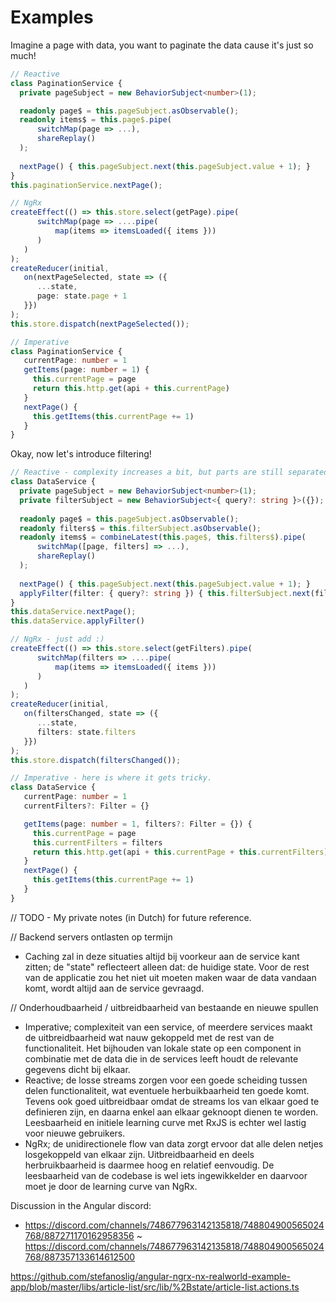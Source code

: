 # Examples

Imagine a page with data, you want to paginate the data cause it's just so much!

```ts
// Reactive
class PaginationService {
  private pageSubject = new BehaviorSubject<number>(1); 

  readonly page$ = this.pageSubject.asObservable(); 
  readonly items$ = this.page$.pipe( 
      switchMap(page => ...), 
      shareReplay()
  );
  
  nextPage() { this.pageSubject.next(this.pageSubject.value + 1); } 
}
this.paginationService.nextPage();
```

```ts 
// NgRx
createEffect(() => this.store.select(getPage).pipe( 
      switchMap(page => ....pipe( 
          map(items => itemsLoaded({ items })) 
      )
   )
);
createReducer(initial, 
   on(nextPageSelected, state => ({ 
      ...state, 
      page: state.page + 1 
   }}) 
); 
this.store.dispatch(nextPageSelected());
```

```ts
// Imperative
class PaginationService {
   currentPage: number = 1
   getItems(page: number = 1) { 
     this.currentPage = page
     return this.http.get(api + this.currentPage) 
   } 
   nextPage() { 
     this.getItems(this.currentPage += 1)
   }
}
```

Okay, now let's introduce filtering!

```ts
// Reactive - complexity increases a bit, but parts are still separated nicely.
class DataService {
  private pageSubject = new BehaviorSubject<number>(1); 
  private filterSubject = new BehaviorSubject<{ query?: string }>({});
  
  readonly page$ = this.pageSubject.asObservable();
  readonly filters$ = this.filterSubject.asObservable();
  readonly items$ = combineLatest(this.page$, this.filters$).pipe( 
      switchMap([page, filters] => ...), 
      shareReplay() 
  );
  
  nextPage() { this.pageSubject.next(this.pageSubject.value + 1); } 
  applyFilter(filter: { query?: string }) { this.filterSubject.next(filter) }
} 
this.dataService.nextPage();
this.dataService.applyFilter()
```

```ts 
// NgRx - just add :)
createEffect(() => this.store.select(getFilters).pipe( 
      switchMap(filters => ....pipe( 
          map(items => itemsLoaded({ items })) 
      )
   ) 
); 
createReducer(initial, 
   on(filtersChanged, state => ({ 
      ...state, 
      filters: state.filters 
   }})
);
this.store.dispatch(filtersChanged());
```

```ts
// Imperative - here is where it gets tricky.
class DataService { 
   currentPage: number = 1 
   currentFilters?: Filter = {}

   getItems(page: number = 1, filters?: Filter = {}) { 
     this.currentPage = page
     this.currentFilters = filters
     return this.http.get(api + this.currentPage + this.currentFilters) // Or however the filters are implemented in your service, this could be separated into different services to improve single responsibility principle.
   }
   nextPage() { 
     this.getItems(this.currentPage += 1)
   }
}
```

// TODO - My private notes (in Dutch) for future reference.

// Backend servers ontlasten op termijn
- Caching zal in deze situaties altijd bij voorkeur aan de service kant zitten; de "state" reflecteert alleen dat: de huidige state. Voor de rest van de applicatie zou het niet uit moeten maken waar de data vandaan komt, wordt altijd aan de service gevraagd.

// Onderhoudbaarheid / uitbreidbaarheid van bestaande en nieuwe spullen
- Imperative; complexiteit van een service, of meerdere services maakt de uitbreidbaarheid wat nauw gekoppeld met de rest van de functionaliteit. Het bijhouden van lokale state op een component in combinatie met de data die in de services leeft houdt de relevante gegevens dicht bij elkaar.
- Reactive; de losse streams zorgen voor een goede scheiding tussen delen functionaliteit, wat eventuele herbuikbaarheid ten goede komt. Tevens ook goed uitbreidbaar omdat de streams los van elkaar goed te definieren zijn, en daarna enkel aan elkaar geknoopt dienen te worden. Leesbaarheid en initiele learning curve met RxJS is echter wel lastig voor nieuwe gebruikers. 
- NgRx; de unidirectionele flow van data zorgt ervoor dat alle delen netjes losgekoppeld van elkaar zijn. Uitbreidbaarheid en deels herbruikbaarheid is daarmee hoog en relatief eenvoudig. De leesbaarheid van de codebase is wel iets ingewikkelder en daarvoor moet je door de learning curve van NgRx. 


Discussion in the Angular discord:
- https://discord.com/channels/748677963142135818/748804900565024768/887271170162958356 ~ https://discord.com/channels/748677963142135818/748804900565024768/887357133614612500

https://github.com/stefanoslig/angular-ngrx-nx-realworld-example-app/blob/master/libs/article-list/src/lib/%2Bstate/article-list.actions.ts

